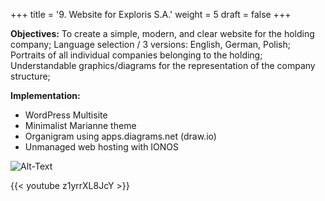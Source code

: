 +++
title = '9. Website for Exploris S.A.'
weight = 5
draft = false
+++


**Objectives:** To create a simple, modern, and clear website for the holding company; Language selection / 3 versions: English, German, Polish; Portraits of all individual companies belonging to the holding; Understandable graphics/diagrams for the representation of the company structure;  

**Implementation:**
- WordPress Multisite
- Minimalist Marianne theme
- Organigram using apps.diagrams.net (draw.io)
- Unmanaged web hosting with IONOS




![Alt-Text](/img/p9.1.jpg)  

{{< youtube z1yrrXL8JcY >}}  
